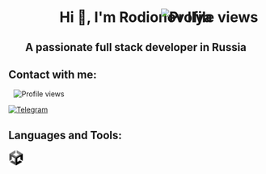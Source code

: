 <!-- Center align text using HTML -->
<h1 align="center" style="position: relative; text-align: center;">
  Hi 👋, I'm Rodionov Ilya
  <img src="https://komarev.com/ghpvc/?username=BCyclik&color=blue" alt="Profile views" style="position: absolute; right: 10px; top: 0; vertical-align: middle;" />
</h1>

<h2 align="center">A passionate full stack developer in Russia</h2>

<!-- Contact section -->
## Contact with me:
<img src="https://komarev.com/ghpvc/?username=BCyclik&color=blue" alt="Profile views" style="margin-left: 10px;" />
<p>
  <a href="https://t.me/BCyclik">
    <img src="https://upload.wikimedia.org/wikipedia/commons/8/8b/Telegram_icon.svg" alt="Telegram" width="30" height="30" />
  </a>
</p>

<!-- Languages and Tools section -->
## Languages and Tools:
<p>
  <img src="https://raw.githubusercontent.com/devicons/devicon/master/icons/unity/unity-original.svg" alt="Unity3D" width="30" height="30" />
</p>
